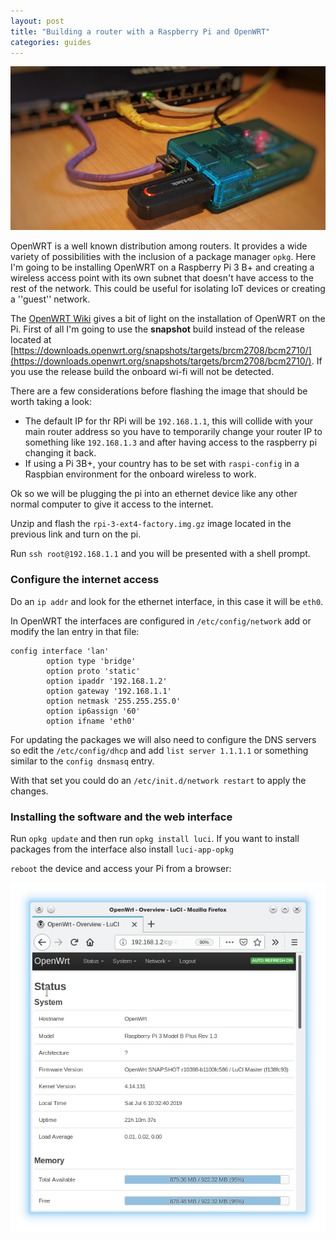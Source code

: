 ```yaml
---
layout: post
title: "Building a router with a Raspberry Pi and OpenWRT"
categories: guides
---
```



![](/assets/img/rpi-openwrt/pi-wrt.jpeg)

OpenWRT is a well known distribution among routers. It provides a wide variety of possibilities with the inclusion of a package manager `opkg`. Here I'm going to be installing OpenWRT on a Raspberry Pi 3 B+ and creating a  wireless access point with its own subnet that doesn't have access to the rest of the network. This could be useful for isolating IoT devices or creating a ''guest'' network.

The [OpenWRT Wiki](https://openwrt.org/toh/raspberry_pi_foundation/raspberry_pi) gives a bit of light on the installation of OpenWRT on the Pi. First of all I'm going to use the **snapshot** build instead of the release located at [https://downloads.openwrt.org/snapshots/targets/brcm2708/bcm2710/](https://downloads.openwrt.org/snapshots/targets/brcm2708/bcm2710/). If you use the release build the onboard wi-fi will not be detected.

There are a few considerations before flashing the image that should be worth taking a look:

* The default IP for thr RPi will be `192.168.1.1`, this will collide with your main router address so you have to temporarily change your router IP to something like `192.168.1.3` and after having access to the raspberry pi changing it back.
* If using a Pi 3B+, your country has to be set with `raspi-config` in a Raspbian environment for the onboard wireless to work.

Ok so we will be plugging the pi into an ethernet device like any other normal computer to give it access to the internet.

Unzip and flash the `rpi-3-ext4-factory.img.gz` image located in the previous link and turn on the pi.

Run `ssh root@192.168.1.1` and you will be presented with a shell prompt.

### Configure the internet access

Do an `ip addr` and look for the ethernet interface, in this case it will be `eth0`.

In OpenWRT the interfaces are configured in `/etc/config/network` add or modify the lan entry in that file:

```config
config interface 'lan'
        option type 'bridge'
        option proto 'static'
        option ipaddr '192.168.1.2'
        option gateway '192.168.1.1'
        option netmask '255.255.255.0'
        option ip6assign '60'
        option ifname 'eth0'
```

For updating the packages we will also need to configure the DNS servers so edit the `/etc/config/dhcp` and add `list server 1.1.1.1` or something similar to the `config dnsmasq` entry.

With that set you could do an `/etc/init.d/network restart` to apply the changes.

### Installing the software and the web interface

Run `opkg update` and then run `opkg install luci`. If you want to install packages from the interface also install `luci-app-opkg`

`reboot` the device and access your Pi from a browser:


![](/assets/img/rpi-openwrt/luci-first-boot.png)
